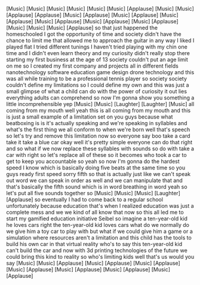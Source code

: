 
[Music]
[Music]
[Music]
[Music]
[Music]
[Music]
[Applause]
[Music]
[Music]
[Applause]
[Applause]
[Music]
[Applause]
[Music]
[Applause]
[Music]
[Applause]
[Music]
[Applause]
[Music]
[Applause]
[Music]
[Applause]
[Music]
[Music]
[Music]
[Applause]
so that just happened the homeschooled
I got the opportunity of time and
society didn&#39;t have the chance to limit
me that allowed me to approach the
guitar in any way I liked I played flat
I tried different tunings I haven&#39;t
tried playing with my chin one time and
I didn&#39;t even learn theory and my
curiosity didn&#39;t really stop there
starting my first business at the age of
13 society couldn&#39;t put an age limit on
me so I created my first company and
projects all in different fields
nanotechnology software education game
design drone technology and this was all
while training to be a professional
tennis player so society society
couldn&#39;t define my limitations so I
could define my own and this was just a
small glimpse of what a child can do
with the power of curiosity it out lies
everything adults can comprehend so now
I&#39;m gonna show you something a little
incomprehensible yep
[Music]
[Music]
[Laughter]
[Laughter]
[Music]
all coming from my mouth well yeah this
is all coming from my mouth and this is
just a small example of a limitation set
on you guys
because what beatboxing is is it&#39;s
actually speaking and we&#39;re speaking in
syllables and what&#39;s the first thing we
all conform to when we&#39;re born
well that&#39;s speech so let&#39;s try and
remove this limitation now so everyone
say boo take a card take it take a blue
car okay well it&#39;s pretty simple
everyone can do that right and so what
if we now replace these syllables with
sounds so do with take a car with right
so let&#39;s replace all of these so it
becomes who took a car to get to keep
you accountable
so yeah so now I&#39;m gonna do the hardest
speed I know which is basically doing
five beats at the same time so you guys
ready first speed sorry fifth so that is
actually just like we can&#39;t speak out
word we can speak in order as well and
we can manipulate that and that&#39;s
basically the fifth sound which is in
word breathing in word yeah so let&#39;s put
all five sounds together so
[Music]
[Music]
[Music]
[Laughter]
[Applause]
so eventually I had to come back to a
regular school
unfortunately because education that&#39;s
when I realized education was just a
complete mess and we we kind of all know
that now so this all led me to start my
gamified education initiative Seibel so
imagine a ten-year-old kid he loves cars
right the ten-year-old kid loves cars
what do we normally do we give him a toy
car to play with but what if we could
give him a game or a simulation where
resources aren&#39;t a limitation and this
child has the tools to build his own car
in that virtual reality who&#39;s to say
this ten-year-old kid can&#39;t build the
car and now with 3d printing
technologies of the future we could
bring this kind to reality so who&#39;s
limiting kids well that&#39;s us
would you say
[Music]
[Music]
[Applause]
[Music]
[Applause]
[Music]
[Applause]
[Music]
[Applause]
[Music]
[Applause]
[Music]
[Applause]
[Music]
[Applause]
